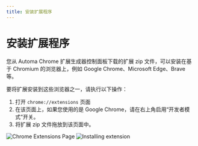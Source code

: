 ```yaml
---
title: 安装扩展程序
---
```


# 安装扩展程序

您从 Automa Chrome 扩展生成器控制面板下载的扩展 zip 文件，可以安装在基于 Chromium 的浏览器上，例如 Google Chrome、Microsoft Edge、Brave 等。

要将扩展安装到这些浏览器之一，请执行以下操作：
1. 打开 `chrome://extensions` 页面
2. 在该页面上，如果您使用的是 Google Chrome，请在右上角启用“开发者模式”开关。
3. 将扩展 zip 文件拖放到该页面中。

![Chrome Extensions Page](/images/extension-builder/NVIDIA_Share_S9UYH5Yvj0_xolyl2.png)
![Installing extension](/images/extension-builder/installing-extension_hkiiu9.gif)
